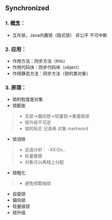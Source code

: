 
## Synchronized 

### 1. 概念：
* 互斥锁，Java内置锁（隐式锁） 非公平 不可中断 
### 2. 应用：
* 作用方法：同步方法（this）
* 作用代码块：同步代码块（object）
* 作用静态方法：同步方法（锁的类对象）
### 3. 原理：
* 锁的粒度是对象
* 锁膨胀
> * 无锁->偏向锁->轻量锁->重量级锁 
> * 锁升级不可逆
> * 锁的标志 记录再 对象 markword 
* 锁消除
> * 逃逸分析： -XX:Do..
> * 标量替换
> * 对象可以再栈上分配
* 锁粗化
> * 避免频繁枷锁
* 自旋锁
* 偏向锁
* 轻量级锁
* 锁升级	
